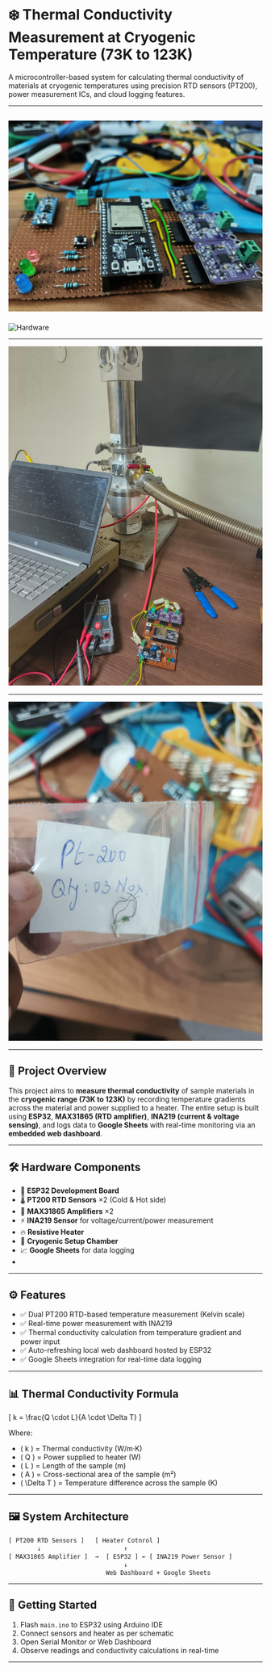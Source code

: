 # ❄️ Thermal Conductivity Measurement at Cryogenic Temperature (73K to 123K)


A microcontroller-based system for calculating thermal conductivity of materials at cryogenic temperatures using precision RTD sensors (PT200), power measurement ICs, and cloud logging features.

---

![Hardware](hardware-setup/Hardware.jpg)
---

![Hardware](hardware-setup/Hardware1.jpg)

---

![Setup Till now](hardware-setup/Setup.jpg)

---

![PT200](hardware-setup/PT200-RTD.jpg)

---
## 📌 Project Overview

This project aims to **measure thermal conductivity** of sample materials in the **cryogenic range (73K to 123K)** by recording temperature gradients across the material and power supplied to a heater. The entire setup is built using **ESP32**, **MAX31865 (RTD amplifier)**, **INA219 (current & voltage sensing)**, and logs data to **Google Sheets** with real-time monitoring via an **embedded web dashboard**.

---

## 🛠️ Hardware Components

- 🔌 **ESP32 Development Board**
- 🌡️ **PT200 RTD Sensors** ×2 (Cold & Hot side)
- 📶 **MAX31865 Amplifiers** ×2
- ⚡ **INA219 Sensor** for voltage/current/power measurement
- 🔥 **Resistive Heater**
- 🧊 **Cryogenic Setup Chamber**
- 📈 **Google Sheets** for data logging
- 

---

## ⚙️ Features

- ✅ Dual PT200 RTD-based temperature measurement (Kelvin scale)
- ✅ Real-time power measurement with INA219
- ✅ Thermal conductivity calculation from temperature gradient and power input
- ✅ Auto-refreshing local web dashboard hosted by ESP32
- ✅ Google Sheets integration for real-time data logging

---

## 📊 Thermal Conductivity Formula

\[
k = \frac{Q \cdot L}{A \cdot \Delta T}
\]

Where:  
- \( k \) = Thermal conductivity (W/m·K)  
- \( Q \) = Power supplied to heater (W)  
- \( L \) = Length of the sample (m)  
- \( A \) = Cross-sectional area of the sample (m²)  
- \( \Delta T \) = Temperature difference across the sample (K)

---

## 🖼️ System Architecture

```
[ PT200 RTD Sensors ]   [ Heater Cotnrol ] 
        ↓                       ↑ 
[ MAX31865 Amplifier ]  →  [ ESP32 ] ← [ INA219 Power Sensor ]
                                ↓
                           Web Dashboard + Google Sheets
```


---

## 🚀 Getting Started

1. Flash `main.ino` to ESP32 using Arduino IDE
2. Connect sensors and heater as per schematic
3. Open Serial Monitor or Web Dashboard
4. Observe readings and conductivity calculations in real-time

---
